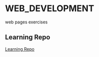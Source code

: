 # WEB_DEVELOPMENT
web pages exercises
## Learning Repo
[Learning Repo](https://htmlpreview.github.io/?https://github.com/subramanian3600/WEB_DEVELOPMENT/blob/main/Learning_Repo/index.html)
